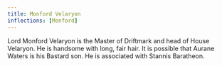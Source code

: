 ```yaml
---
title: Monford Velaryon
inflections: [Monford]
---
```


Lord Monford Velaryon is the Master of Driftmark and head of House Velaryon. He is handsome with long, fair hair. It is possible that Aurane Waters is his Bastard son. He is associated with Stannis Baratheon.


